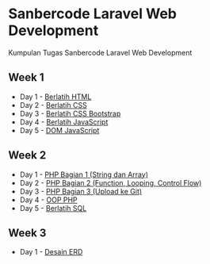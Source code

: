 # Sanbercode Laravel Web Development
Kumpulan Tugas Sanbercode Laravel Web Development

## Week 1

- Day 1 - [Berlatih HTML](https://github.com/abdhsani/Sanbercode-Laravel-Web-Development/tree/master/Week%201%20Day%201%20-%20Berlatih%20HTML)
- Day 2 - [Berlatih CSS](https://github.com/abdhsani/Sanbercode-Laravel-Web-Development/tree/master/Week%201%20Day%202%20-%20Berlatih%20CSS)
- Day 3 - [Berlatih CSS Bootstrap](https://github.com/abdhsani/Sanbercode-Laravel-Web-Development/tree/master/Week%201%20Day%203%20-%20Berlatih%20CSS%20Bootstrap)
- Day 4 - [Berlatih JavaScript](https://github.com/abdhsani/Sanbercode-Laravel-Web-Development/tree/master/Week%201%20Day%204%20-%20Berlatih%20JavaScript)
- Day 5 - [DOM JavaScript](https://github.com/abdhsani/Sanbercode-Laravel-Web-Development/tree/master/Week%201%20Day%205%20-%20DOM%20JavaScript)

## Week 2

- Day 1 - [PHP Bagian 1 (String dan Array)](https://github.com/abdhsani/Sanbercode-Laravel-Web-Development/tree/master/Week%202%20Day%201%20-%20PHP%20Bagian%201/php-1)
- Day 2 - [PHP Bagian 2 (Function, Looping, Control Flow)](https://github.com/abdhsani/Sanbercode-Laravel-Web-Development/tree/master/Week%202%20Day%202%20-%20PHP%20Bagian%202/php-2)
- Day 3 - [PHP Bagian 3 (Upload ke Git)](https://github.com/abdhsani/Sanbercode-Laravel-Web-Development/tree/master/Week%202%20Day%203%20-%20PHP%20Bagian%203/php-3)
- Day 4 - [OOP PHP](https://github.com/abdhsani/Sanbercode-Laravel-Web-Development/tree/master/Week%202%20Day%204%20-%20OOP%20PHP/oop)
- Day 5 - [Berlatih SQL](https://github.com/abdhsani/Sanbercode-Laravel-Web-Development/tree/master/Week%202%20Day%205%20-%20Belajar%20SQL)

## Week 3

- Day 1 - [Desain ERD](https://github.com/abdhsani/Sanbercode-Laravel-Web-Development/tree/master/Week%203%20Day%201%20-%20Desain%20ERD)



